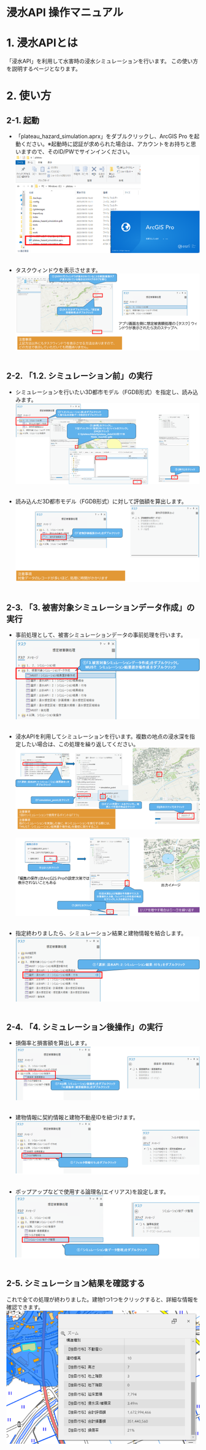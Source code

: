 # 浸水API 操作マニュアル

# 1. 浸水APIとは
「浸水API」を利用して水害時の浸水シミュレーションを行います。
この使い方を説明するページとなります。


# 2. 使い方

## 2-1. 起動
- 「plateau_hazard_simulation.aprx」をダブルクリックし、ArcGIS Pro を起動ください。※起動時に認証が求められた場合は、アカウントをお持ちと思いますので、そのID/PWでサインインください。
![](../resources/userMan/userMan_001.png)<br><br>

- タスクウィンドウを表示させます。
![](../resources/userMan/userMan_002.png)<br><br>



## 2-2. 「1.2. シミュレーション前」の実行

- シミュレーションを行いたい3D都市モデル（FGDB形式）を指定し、読み込みます。
![](../resources/userMan/userMan_003.png)<br><br>


- 読み込んだ3D都市モデル（FGDB形式）に対して評価額を算出します。
![](../resources/userMan/userMan_004.png)<br><br>



## 2-3. 「3. 被害対象シミュレーションデータ作成」の実行

- 事前処理として、被害シミュレーションデータの事前処理を行います。
![](../resources/userMan/userMan_005.png)<br><br>

- 浸水APIを利用してシミュレーションを行います。複数の地点の浸水深を指定したい場合は、この処理を繰り返してください。
![](../resources/userMan/userMan_006.png)<br><br>
![](../resources/userMan/userMan_007.png)<br><br>

- 指定終わりましたら、シミュレーション結果と建物情報を結合します。
![](../resources/userMan/userMan_008.png)<br><br>


## 2-4. 「4. シミュレーション後操作」の実行

- 損傷率と損害額を算出します。
![](../resources/userMan/userMan_017.png)<br><br>

- 建物情報に契約情報と建物不動産IDを紐づけます。
![](../resources/userMan/userMan_018.png)<br><br>

- ポップアップなどで使用する論理名(エイリアス)を設定します。
![](../resources/userMan/userMan_019.png)<br><br>



## 2-5. シミュレーション結果を確認する
これで全ての処理が終わりました。建物1つ1つをクリックすると、詳細な情報を確認できます。
![](../resources/userMan/userMan_020.png)<br><br>

